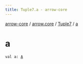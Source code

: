 ```yaml
---
title: Tuple7.a - arrow-core
---
```


[arrow-core](../../index.html) / [arrow.core](../index.html) / [Tuple7](index.html) / [a](./a.html)

# a

`val a: `[`A`](index.html#A)